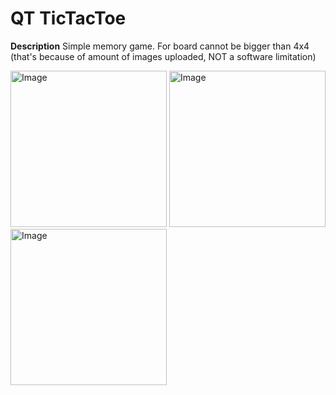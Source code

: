 # QT TicTacToe

**Description**
Simple memory game. For board cannot be bigger than 4x4 (that's because of amount of images uploaded, NOT a software limitation)

<img src="images/memory1.jpg" alt="Image" width="250"/>
<img src="images/memory2.jpg" alt="Image" width="250"/> 
<img src="images/memory3.jpg" alt="Image" width="250"/> 
